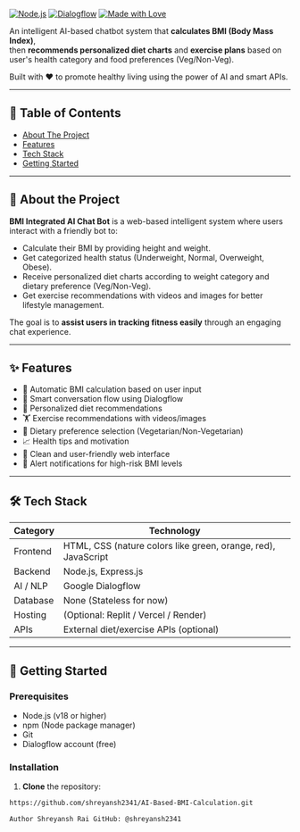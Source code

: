 
[![Node.js](https://img.shields.io/badge/Node.js-18.x-blue.svg)](https://nodejs.org/)
[![Dialogflow](https://img.shields.io/badge/Dialogflow-API-orange.svg)](https://dialogflow.cloud.google.com/)
[![Made with Love](https://img.shields.io/badge/Made%20with-Love-red.svg)](#)

An intelligent AI-based chatbot system that **calculates BMI (Body Mass Index)**,  
then **recommends personalized diet charts** and **exercise plans** based on user's health category and food preferences (Veg/Non-Veg).  

Built with ❤️ to promote healthy living using the power of AI and smart APIs.

---

## 🧭 Table of Contents

- [About The Project](#-about-the-project)
- [Features](#-features)
- [Tech Stack](#-tech-stack)
- [Getting Started](#-getting-started)

---

## 📖 About the Project

**BMI Integrated AI Chat Bot** is a web-based intelligent system where users interact with a friendly bot to:
- Calculate their BMI by providing height and weight.
- Get categorized health status (Underweight, Normal, Overweight, Obese).
- Receive personalized diet charts according to weight category and dietary preference (Veg/Non-Veg).
- Get exercise recommendations with videos and images for better lifestyle management.

The goal is to **assist users in tracking fitness easily** through an engaging chat experience.

---

## ✨ Features

- 🔢 Automatic BMI calculation based on user input
- 🧠 Smart conversation flow using Dialogflow
- 🥗 Personalized diet recommendations
- 🏋️ Exercise recommendations with videos/images
- 🥑 Dietary preference selection (Vegetarian/Non-Vegetarian)
- 📈 Health tips and motivation
- 🎨 Clean and user-friendly web interface
- 🔔 Alert notifications for high-risk BMI levels

---

## 🛠️ Tech Stack

| Category    | Technology                     |
|-------------|---------------------------------|
| Frontend    | HTML, CSS (nature colors like green, orange, red), JavaScript |
| Backend     | Node.js, Express.js             |
| AI / NLP    | Google Dialogflow               |
| Database    | None (Stateless for now)         |
| Hosting     | (Optional: Replit / Vercel / Render) |
| APIs        | External diet/exercise APIs (optional) |

---

## 🚀 Getting Started

### Prerequisites

- Node.js (v18 or higher)
- npm (Node package manager)
- Git
- Dialogflow account (free)

### Installation

1. **Clone** the repository:

```bash
https://github.com/shreyansh2341/AI-Based-BMI-Calculation.git

Author Shreyansh Rai GitHub: @shreyansh2341
